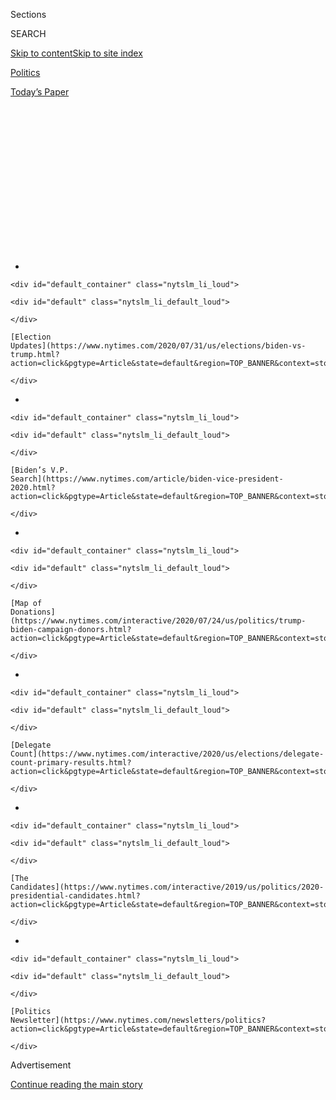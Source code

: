 <div id="app">

<div>

<div>

<div>

<div class="NYTAppHideMasthead css-1q2w90k e1suatyy0">

<div class="section css-ui9rw0 e1suatyy2">

<div class="css-eph4ug er09x8g0">

<div class="css-6n7j50">

</div>

<span class="css-1dv1kvn">Sections</span>

<div class="css-10488qs">

<span class="css-1dv1kvn">SEARCH</span>

</div>

[Skip to content](#site-content)[Skip to site
index](#site-index)

</div>

<div id="masthead-section-label" class="css-1wr3we4 eaxe0e00">

[Politics](https://www.nytimes.com/section/politics)

</div>

<div class="css-10698na e1huz5gh0">

</div>

</div>

<div id="masthead-bar-one" class="section hasLinks css-15hmgas e1csuq9d3">

<div class="css-uqyvli e1csuq9d0">

</div>

<div class="css-1uqjmks e1csuq9d1">

</div>

<div class="css-9e9ivx">

[](https://myaccount.nytimes.com/auth/login?response_type=cookie&client_id=vi)

</div>

<div class="css-1bvtpon e1csuq9d2">

[Today’s
Paper](https://www.nytimes.com/section/todayspaper)

</div>

</div>

</div>

</div>

<div data-aria-hidden="false">

<div id="site-content" data-role="main">

<div>

<div class="css-1aor85t" style="opacity:0.000000001;z-index:-1;visibility:hidden">

<div class="css-1hqnpie">

<div class="css-epjblv">

<span class="css-17xtcya">[Politics](/section/politics)</span><span class="css-x15j1o">|</span><span class="css-fwqvlz">John
Hickenlooper, Ending Presidential Bid, Will Give Senate ‘Serious
Thought’</span>

</div>

<div class="css-k008qs">

<div class="css-1iwv8en">

<span class="css-18z7m18"></span>

<div>

</div>

</div>

<span class="css-1n6z4y">https://nyti.ms/31EwvYQ</span>

<div class="css-1705lsu">

<div class="css-4xjgmj">

<div class="css-4skfbu" data-role="toolbar" data-aria-label="Social Media Share buttons, Save button, and Comments Panel with current comment count" data-testid="share-tools">

  - 
  - 
  - 
  - 
    
    <div class="css-6n7j50">
    
    </div>

  - 

</div>

</div>

</div>

</div>

</div>

</div>

<div id="NYT_TOP_BANNER_REGION" class="css-13pd83m">

<div>

<div id="styln-elections-notifications-menu" class="section interactive-content interactive-size-medium css-1edisqu">

<div class="css-17ih8de interactive-body">

<div class="nytslm_innerContainer" data-aria-live="polite">

<div class="nytslm_title">

</div>

  - 
    
    <div id="default_container" class="nytslm_li_loud">
    
    <div id="default" class="nytslm_li_default_loud">
    
    </div>
    
    [Election
    Updates](https://www.nytimes.com/2020/07/31/us/elections/biden-vs-trump.html?action=click&pgtype=Article&state=default&region=TOP_BANNER&context=storylines_menu)
    
    </div>

  - 
    
    <div id="default_container" class="nytslm_li_loud">
    
    <div id="default" class="nytslm_li_default_loud">
    
    </div>
    
    [Biden’s V.P.
    Search](https://www.nytimes.com/article/biden-vice-president-2020.html?action=click&pgtype=Article&state=default&region=TOP_BANNER&context=storylines_menu)
    
    </div>

  - 
    
    <div id="default_container" class="nytslm_li_loud">
    
    <div id="default" class="nytslm_li_default_loud">
    
    </div>
    
    [Map of
    Donations](https://www.nytimes.com/interactive/2020/07/24/us/politics/trump-biden-campaign-donors.html?action=click&pgtype=Article&state=default&region=TOP_BANNER&context=storylines_menu)
    
    </div>

  - 
    
    <div id="default_container" class="nytslm_li_loud">
    
    <div id="default" class="nytslm_li_default_loud">
    
    </div>
    
    [Delegate
    Count](https://www.nytimes.com/interactive/2020/us/elections/delegate-count-primary-results.html?action=click&pgtype=Article&state=default&region=TOP_BANNER&context=storylines_menu)
    
    </div>

  - 
    
    <div id="default_container" class="nytslm_li_loud">
    
    <div id="default" class="nytslm_li_default_loud">
    
    </div>
    
    [The
    Candidates](https://www.nytimes.com/interactive/2019/us/politics/2020-presidential-candidates.html?action=click&pgtype=Article&state=default&region=TOP_BANNER&context=storylines_menu)
    
    </div>

  - 
    
    <div id="default_container" class="nytslm_li_loud">
    
    <div id="default" class="nytslm_li_default_loud">
    
    </div>
    
    [Politics
    Newsletter](https://www.nytimes.com/newsletters/politics?action=click&pgtype=Article&state=default&region=TOP_BANNER&context=storylines_menu)
    
    </div>

</div>

</div>

</div>

</div>

</div>

<div id="top-wrapper" class="css-1sy8kpn">

<div id="top-slug" class="css-l9onyx">

Advertisement

</div>

[Continue reading the main
story](#after-top)

<div class="ad top-wrapper" style="text-align:center;height:100%;display:block;min-height:250px">

<div id="top" class="place-ad" data-position="top" data-size-key="top">

</div>

</div>

<div id="after-top">

</div>

</div>

<div id="sponsor-wrapper" class="css-1hyfx7x">

<div id="sponsor-slug" class="css-19vbshk">

Supported by

</div>

[Continue reading the main
story](#after-sponsor)

<div id="sponsor" class="ad sponsor-wrapper" style="text-align:center;height:100%;display:block">

</div>

<div id="after-sponsor">

</div>

</div>

<div class="css-1vkm6nb ehdk2mb0">

# John Hickenlooper, Ending Presidential Bid, Will Give Senate ‘Serious Thought’

</div>

<div class="css-79elbk" data-testid="photoviewer-wrapper">

<div class="css-z3e15g" data-testid="photoviewer-wrapper-hidden">

</div>

<div class="css-1a48zt4 ehw59r15" data-testid="photoviewer-children">

![<span class="css-16f3y1r e13ogyst0" data-aria-hidden="true">John
Hickenlooper in New Hampshire last month. His campaign failed to gain
much traction in the Democratic
primary.</span><span class="css-cnj6d5 e1z0qqy90" itemprop="copyrightHolder"><span class="css-1ly73wi e1tej78p0">Credit...</span><span><span>Elizabeth
Frantz for The New York
Times</span></span></span>](https://static01.nyt.com/images/2019/08/07/us/politics/00hickenlooper-out/merlin_158180565_2861a7dc-dbf2-4478-ae69-2d508ca72faf-articleLarge.jpg?quality=75&auto=webp&disable=upscale)

</div>

</div>

<div class="css-xt80pu e12qa4dv0">

<div class="css-18e8msd">

<div class="css-vp77d3 epjyd6m0">

<div class="css-1baulvz">

By [<span class="css-1baulvz" itemprop="name">Matt
Stevens</span>](https://www.nytimes.com/by/matt-stevens) and
[<span class="css-1baulvz last-byline" itemprop="name">Matt
Flegenheimer</span>](https://www.nytimes.com/by/matt-flegenheimer)

</div>

</div>

  - Aug. 15,
    2019

  - 
    
    <div class="css-4xjgmj">
    
    <div class="css-d8bdto" data-role="toolbar" data-aria-label="Social Media Share buttons, Save button, and Comments Panel with current comment count" data-testid="share-tools">
    
      - 
      - 
      - 
      - 
        
        <div class="css-6n7j50">
        
        </div>
    
      - 
    
    </div>
    
    </div>

</div>

</div>

<div class="section meteredContent css-1r7ky0e" name="articleBody" itemprop="articleBody">

<div class="css-1fanzo5 StoryBodyCompanionColumn">

<div class="css-53u6y8">

John Hickenlooper, the former Colorado governor whose low-key brand of
moderate politics made him popular in his home state but limited his
appeal in a Democratic primary filled with urgent progressive energy,
announced on Thursday that he was ending his presidential campaign.

Mr. Hickenlooper has been seriously considering a run for the
Republican-held Senate seat in Colorado that is up for election in 2020
— a key pickup target in the Democrats’ strategy to try to retake
control of the Senate.

“Today, I’m ending my campaign for president,” he said in a videotaped
statement. “But I will never stop believing that America can only move
forward when we work together.”

</div>

</div>

<div class="css-1fanzo5 StoryBodyCompanionColumn">

<div class="css-53u6y8">

“I’ve heard from so many Coloradans who want me to run for the United
States Senate,” he added. “They remind me how much is at stake for our
country. And our state. I intend to give that some serious thought.”

</div>

</div>

<div class="css-cfo9c3">

</div>

<div class="css-1fanzo5 StoryBodyCompanionColumn">

<div class="css-53u6y8">

Mr. Hickenlooper’s White House bid never gained significant traction and
struggled so acutely that top staff members departed. He failed to break
through in the polls, [raised less money than most of his
competitors](https://www.nytimes.com/interactive/2019/07/16/us/politics/democratic-fundraising-2020.html)
and was all but certain to miss the cutoff for the [Democratic
debates](https://www.nytimes.com/news-event/democratic-debates) in
September.

*\[*[*Beto O’Rourke said Thursday that a Senate campaign would not be
“good enough” for this political
moment*](https://www.nytimes.com/2019/08/15/us/politics/beto-orourke-2020-trump.html)*.\]*

<div id="NYT_MAIN_CONTENT_1_REGION" class="css-9tf9ac">

<div>

<div id="styln-nfldraft-updates-block" class="section interactive-content interactive-size-medium css-1ftcdic">

<div class="css-17ih8de interactive-body">

<div id="styln-briefing-block" data-asset-id="">

<div class="briefing-block-header-section">

# [Latest Updates: 2020 Election](https://www.nytimes.com/2020/07/31/us/elections/biden-vs-trump.html?action=click&pgtype=Article&state=default&region=MAIN_CONTENT_1&context=storylines_live_updates)

<div class="briefing-block-ts">

Updated 2020-08-01T01:26:45.732Z

</div>

</div>

  - [Kamala Harris, a top vice-presidential contender, confronts double
    standards.](https://www.nytimes.com/2020/07/31/us/elections/biden-vs-trump.html?action=click&pgtype=Article&state=default&region=MAIN_CONTENT_1&context=storylines_live_updates#link-29fdff45)
  - [Karen Bass and Susan Rice are rising on Biden’s vice-presidential
    shortlist.](https://www.nytimes.com/2020/07/31/us/elections/biden-vs-trump.html?action=click&pgtype=Article&state=default&region=MAIN_CONTENT_1&context=storylines_live_updates#link-13ec3d9c)
  - [Trump says Russian bounties to kill U.S. troops ‘never took
    place.’](https://www.nytimes.com/2020/07/31/us/elections/biden-vs-trump.html?action=click&pgtype=Article&state=default&region=MAIN_CONTENT_1&context=storylines_live_updates#link-49e9a016)

<div class="briefing-block-footer">

<div class="briefing-block-footer-meta">

[See more
updates](https://www.nytimes.com/2020/07/31/us/elections/biden-vs-trump.html?action=click&pgtype=Article&state=default&region=MAIN_CONTENT_1&context=storylines_live_updates)

</div>

</div>

</div>

</div>

</div>

</div>

</div>

A failure to qualify for the debates would have added to a growing list
of humbling moments for Mr. Hickenlooper, 67, who is also a former
Denver mayor, brewpub owner and geologist. All too often he found
himself in front of small, distracted crowds at campaign events. He was
mistaken at one point for [a member of the news
media](https://twitter.com/scottdetrow/status/1143929727654289408?ref_src=twsrc%5Etfw%7Ctwcamp%5Etweetembed%7Ctwterm%5E1143929727654289408&ref_url=https%3A%2F%2Fwww.businessinsider.com%2Fjohn-hickenlooper-mistaken-for-a-reporter-at-the-democratic-debates-2019-6%3Futm_source%3Dhearst%26utm_medium%3Dreferral%26utm_content%3Dallverticals)
and at another for a different candidate.

Mr. Hickenlooper [had been in discussions about
withdrawing](https://www.nytimes.com/2019/08/13/us/politics/john-hickenlooper-2020-senate.html?smid=nytcore-ios-share)
from the presidential primary since at least early this month and
running for the Senate instead. Colorado is a purple battleground state,
and flipping the seat currently held by Senator Cory Gardner [is all but
mandatory if Democrats hope to have any
chance](https://www.nytimes.com/2019/05/03/us/democrats-senate-campaign.html)
of retaking the Senate.

</div>

</div>

<div class="css-1fanzo5 StoryBodyCompanionColumn">

<div class="css-53u6y8">

A [recent
poll](https://www.denverpost.com/2019/08/12/john-hickenlooper-2020-senate-cory-gardner/)
showed Mr. Hickenlooper with more than a 50-point lead over [the current
leading
Democrats](https://ewscripps.brightspotcdn.com/26/f4/625f79044305a2f3bd9b98ce8c4f/kr-colorado-senate-dp-voter-poll-july-2019-xtabs.pdf)
in the race for the party’s nomination for the Senate seat; [another
poll
showed](https://documentcloud.adobe.com/link/track?uri=urn:aaid:scds:US:f9273f93-44fc-411d-ab25-6e88b356e58d)
him ahead of Mr. Gardner by 13 percentage points in a head-to-head
matchup. Those surveys were conducted by Democratic polling firms.

After Mr. Hickenlooper’s announcement, the advocacy group that
commissioned one of the polls urged the former governor to challenge Mr.
Gardner.

“As mayor of Denver and governor, John Hickenlooper did what was right
for Colorado, and what is right for Colorado now is for him to defeat
Cory Gardner,” said Josh Morrow, the executive director of the group,
314 Action Fund. “In the Senate, Gardner has pushed the far-right Trump
agenda harder than Trump himself.”

A spokesman for Mr. Gardner’s Senate campaign did not respond to a
request for comment on Thursday.

Mr. Hickenlooper is one of a handful of presidential candidates,
including [former Representative Beto O’Rourke of
Texas](https://www.nytimes.com/2019/08/15/us/politics/beto-orourke-2020-trump.html)
and [Gov. Steve Bullock of
Montana](https://www.nytimes.com/2019/06/26/us/politics/steve-bullock-democrats-2020.html),
who have been encouraged by some Democrats to drop their bids for the
White House and run for the Senate.

At first, he was largely resistant to the idea. But this month, as his
presidential campaign lurched along, Mr. Hickenlooper’s [communications
director told
CNN](https://www.cnn.com/2019/08/06/politics/hickenlooper-schumer-senate-2020/index.html)
that the former governor had not “closed the door to anything.” Senator
Chuck Schumer, the minority leader, has spent months trying to recruit
Mr. Hickenlooper. And during a recent trip to Iowa, Mr. Hickenlooper
hopped into the car of Michael Bennet, Colorado’s Democratic senator and
another presidential candidate, to discuss his impending decision.

*\[Who’s in? Who’s out?* [*Keep up with the 2020 field with our
candidate
tracker*](https://www.nytimes.com/interactive/2019/us/politics/2020-presidential-candidates.html?action=click&module=inline&pgtype=Article)*.\]*

In [kicking off his presidential
campaign](https://www.nytimes.com/2019/03/04/us/john-hickenlooper-2020.html),
Mr. Hickenlooper pitched himself as a unifier who could help mend what
he called a “crisis of division.” But in a partisan era in which many
Democrats are seething with anger toward President Trump, messages about
compromise and compassion from Mr. Hickenlooper and some of his rivals
have largely fallen on deaf ears.

On policy, he sought to carve out space for himself as a moderate option
for voters during an election cycle that has seen progressive ideas
flourish. A successful entrepreneur who helped open a chain of
Midwestern pubs and restaurants, Mr. Hickenlooper [staunchly defended
capitalism and rejected
socialism](https://www.nytimes.com/2019/06/27/us/politics/john-hickenlooper-capitalism-socialism.html)
— even when it earned him disdain.

</div>

</div>

<div class="css-1fanzo5 StoryBodyCompanionColumn">

<div class="css-53u6y8">

Mr. Bennet, who served as Mr. Hickenlooper’s chief of staff during his
tenure as Denver’s mayor, said Thursday that Mr. Hickenlooper had
“helped shape the presidential race with his pragmatic viewpoint.”

“He provided a valuable voice in this primary, bringing the ideas and
solutions he successfully championed in Colorado to the national
debate,” Mr. Bennet [said in a
tweet](https://twitter.com/MichaelBennet/status/1162053029417377792).

Rick Ridder, a campaign strategist and organizer in Colorado and a
longtime friend of Mr. Hickenlooper, said the former governor had always
done well by presenting himself more as a brewery owner than a
politician — even though he had been elected several times to serve as
one.

“The presidential campaign made John Hickenlooper look a lot more like a
politician than a brewer,” Mr. Ridder said. “I think he was
uncomfortable in that role.”

Mr. Ridder also said he believed that Mr. Hickenlooper’s candidacy was
harmed by the rules around qualifying for the presidential debates.

“What these debates have done is accelerate the timing so a lot of
candidates don’t quite have the time to find their voice,” Mr. Ridder
said. “John was working on trying to find his voice, and yet he was
thrown into the cauldron before he was ready.”

Mr. Hickenlooper is the second candidate to withdraw from the Democratic
presidential field since it expanded significantly in the spring;
[Representative Eric Swalwell of
California](https://www.nytimes.com/2019/07/08/us/politics/steyer-swalwell-2020.html)
exited the race in July. [Twenty-three
others](https://www.nytimes.com/interactive/2019/us/politics/2020-presidential-candidates.html)
are still seeking the nomination.

</div>

</div>

<div class="css-1fanzo5 StoryBodyCompanionColumn">

<div class="css-53u6y8">

As it turned out, the July debates would be Mr. Hickenlooper’s final
opportunity to speak to millions of Americans at once. He spent much of
the evening pushing back on liberal policy ideas like [“Medicare for
all”](https://www.nytimes.com/2019/06/23/us/politics/2020-democrats-medicare-for-all-public-option.html)
and the [Green New
Deal](https://www.nytimes.com/2019/02/21/climate/green-new-deal-questions-answers.html).
With momentum behind the more popular and progressive candidates onstage
with him, Mr. Hickenlooper at times appeared under strain.

And yet, when it was his turn to give a brief closing statement, he
began by expressing only unbridled enthusiasm.

“What a night,” he said. “I’ve loved
it.”

</div>

</div>

</div>

<div>

</div>

<div>

</div>

<div id="NYT_BELOW_MAIN_CONTENT_REGION">

<div>

<div id="STLYN_guide_v1_STYLN_guide_a" class="section css-l08pwh interactive-content interactive-size-medium">

<div class="css-17ih8de interactive-body">

<div class="g-story g-freebird g-max-limit" data-preview-slug="styln-scroll-guide">

</div>

<div id="g-electionguide-id" class="g-electionguide">

<div class="g-electionguide-container">

<div class="g-electionguide-wrapper">

<div class="g-electionguide-logo">

</div>

# Our 2020 Election Guide

Updated July 31, 2020

  - 
    
    -----
    
    ## The Latest
    
      - President Trump’s assault on the Postal Service is intersecting
        with his attacks on mail-in voting. [Voting rights groups say it
        is a recipe for
        disaster.](https://www.nytimes.com/2020/07/31/us/politics/trump-usps-mail-delays.html?action=click&pgtype=Article&state=default&region=BELOW_MAIN_CONTENT&context=storylines_guide)

  - 
    
    -----
    
    ## Biden’s V.P. Search
    
      - [Here are 13
        women](https://www.nytimes.com/article/biden-vice-president-2020.html?action=click&pgtype=Article&state=default&region=BELOW_MAIN_CONTENT&context=storylines_guide)
        who have been under consideration to be Joe Biden’s running
        mate, and why each might be chosen — and might not be.

  - 
    
    -----
    
    ## Keep Up With Our Coverage
    
      - Get an
        [email](https://www.nytimes.com/newsletters/politics?action=click&pgtype=Article&state=default&region=BELOW_MAIN_CONTENT&context=storylines_guide)
        recapping the day’s news
    
    <!-- end list -->
    
      - Download our mobile app on
        [iOS](https://apps.apple.com/us/app/nytimes/id284862083?ls=1&mat_click_id=5c79ae7455014fd1bd66b5610c05b8f2-20191112-16948&referrer=mat_click_id%3D5c79ae7455014fd1bd66b5610c05b8f2-20191112-16948%26link_click_id%3D722930677036718082)
        and
        [Android](http://a.localytics.com/android?id=com.nytimes.android&referrer=utm_source%3Dother_nyt_mobile_web%26utm_medium%3DWeb%2520page%26utm_term%3DGeneral%2520Mobile%2520Page%26utm_campaign%3DNYT%2520Mobile%2520General%2520Page)
        and turn on Breaking News and Politics alerts

</div>

</div>

</div>

</div>

</div>

</div>

</div>

<div>

</div>

<div>

<div id="bottom-wrapper" class="css-1ede5it">

<div id="bottom-slug" class="css-l9onyx">

Advertisement

</div>

[Continue reading the main
story](#after-bottom)

<div id="bottom" class="ad bottom-wrapper" style="text-align:center;height:100%;display:block;min-height:90px">

</div>

<div id="after-bottom">

</div>

</div>

</div>

</div>

</div>

## Site Index

<div>

</div>

## Site Information Navigation

  - [© <span>2020</span> <span>The New York Times
    Company</span>](https://help.nytimes.com/hc/en-us/articles/115014792127-Copyright-notice)

<!-- end list -->

  - [NYTCo](https://www.nytco.com/)
  - [Contact
    Us](https://help.nytimes.com/hc/en-us/articles/115015385887-Contact-Us)
  - [Work with us](https://www.nytco.com/careers/)
  - [Advertise](https://nytmediakit.com/)
  - [T Brand Studio](http://www.tbrandstudio.com/)
  - [Your Ad
    Choices](https://www.nytimes.com/privacy/cookie-policy#how-do-i-manage-trackers)
  - [Privacy](https://www.nytimes.com/privacy)
  - [Terms of
    Service](https://help.nytimes.com/hc/en-us/articles/115014893428-Terms-of-service)
  - [Terms of
    Sale](https://help.nytimes.com/hc/en-us/articles/115014893968-Terms-of-sale)
  - [Site
    Map](https://spiderbites.nytimes.com)
  - [Help](https://help.nytimes.com/hc/en-us)
  - [Subscriptions](https://www.nytimes.com/subscription?campaignId=37WXW)

</div>

</div>

</div>

</div>
